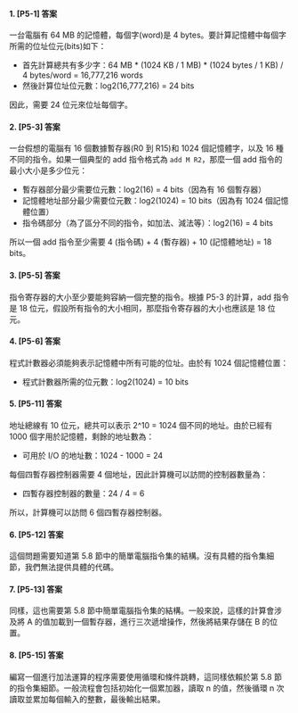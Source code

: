 #### 1. [P5-1] 答案
一台電腦有 64 MB 的記憶體，每個字(word)是 4 bytes。要計算記憶體中每個字所需的位址位元(bits)如下：

- 首先計算總共有多少字：64 MB * (1024 KB / 1 MB) * (1024 bytes / 1 KB) / 4 bytes/word = 16,777,216 words
- 然後計算位址位元數：log2(16,777,216) = 24 bits

因此，需要 24 位元來位址每個字。

#### 2. [P5-3] 答案
一台假想的電腦有 16 個數據暫存器(R0 到 R15)和 1024 個記憶體字，以及 16 種不同的指令。如果一個典型的 add 指令格式為 `add M R2`，那麼一個 add 指令的最小大小是多少位元：

- 暫存器部分最少需要位元數：log2(16) = 4 bits（因為有 16 個暫存器）
- 記憶體地址部分最少需要位元數：log2(1024) = 10 bits（因為有 1024 個記憶體位置）
- 指令碼部分（為了區分不同的指令，如加法、減法等）：log2(16) = 4 bits

所以一個 add 指令至少需要 4 (指令碼) + 4 (暫存器) + 10 (記憶體地址) = 18 bits。

#### 3. [P5-5] 答案
指令寄存器的大小至少要能夠容納一個完整的指令。根據 P5-3 的計算，add 指令是 18 位元，假設所有指令的大小相同，那麼指令寄存器的大小也應該是 18 位元。

#### 4. [P5-6] 答案
程式計數器必須能夠表示記憶體中所有可能的位址。由於有 1024 個記憶體位置：

- 程式計數器所需的位元數：log2(1024) = 10 bits

#### 5. [P5-11] 答案
地址總線有 10 位元，總共可以表示 2^10 = 1024 個不同的地址。由於已經有 1000 個字用於記憶體，剩餘的地址數為：

- 可用於 I/O 的地址數：1024 - 1000 = 24

每個四暫存器控制器需要 4 個地址，因此計算機可以訪問的控制器數量為：

- 四暫存器控制器的數量：24 / 4 = 6

所以，計算機可以訪問 6 個四暫存器控制器。

#### 6. [P5-12] 答案
這個問題需要知道第 5.8 節中的簡單電腦指令集的結構。沒有具體的指令集細節，我們無法提供具體的代碼。

#### 7. [P5-13] 答案
同樣，這也需要第 5.8 節中簡單電腦指令集的結構。一般來說，這樣的計算會涉及將 A 的值加載到一個暫存器，進行三次遞增操作，然後將結果存儲在 B 的位置。

#### 8. [P5-15] 答案
編寫一個進行加法運算的程序需要使用循環和條件跳轉，這同樣依賴於第 5.8 節的指令集細節。一般流程會包括初始化一個累加器，讀取 n 的值，然後循環 n 次讀取並累加每個輸入的整數，最後輸出結果。

